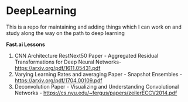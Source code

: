 # DeepLearning
This is a repo for maintaining and adding things which I can work on and study along the way on the path to deep learning

<b>Fast.ai Lessons</b>
1. CNN Architecture RestNext50 Paper - Aggregated Residual Transformations for Deep Neural Networks- https://arxiv.org/pdf/1611.05431.pdf
2. Varying Learning Rates and averaging Paper - Snapshot Ensembles - https://arxiv.org/pdf/1704.00109.pdf
3. Deconvolution Paper - Visualizing and Understanding Convolutional Networks - https://cs.nyu.edu/~fergus/papers/zeilerECCV2014.pdf
